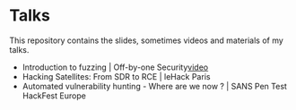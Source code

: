 # Talks
This repository contains the slides, sometimes videos and materials of my talks.

- Introduction to fuzzing | Off-by-one Security[video](https://youtu.be/gTISW-5Uy6I)
- Hacking Satellites: From SDR to RCE | leHack Paris
- Automated vulnerability hunting - Where are we now ? | SANS Pen Test HackFest Europe
